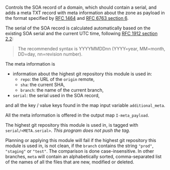 Controls the SOA record of a domain, which should contain a serial,
and adds a meta TXT record with meta information about the zone as payload in the format
specified by [RFC 1464] and [RFC 6763 section 6].

The serial of the SOA record is calculated automatically based on the existing SOA serial
and the current UTC time, following [RFC 1912 section 2.2]:

> The recommended syntax is YYYYMMDDnn (YYYY=year, MM=month, DD=day, nn=revision number).

The meta information is 
* information about the highest git repository this module is used in:
  * `repo`: the URL of the `origin` remote,
  * `sha`: the current SHA,
  * `branch`: the name of the current branch,
* `serial`: the serial used in the SOA record,

and all the key / value keys found in the map input variable `additional_meta`.

All the meta information is offered in the output map `I-meta_payload`.

The highest git repository this module is used in, is tagged with `serial/<META.serial>`.
_This program does not push the tag._

Planning or applying this module will fail if the highest git repository this module is used in,
is not clean, if the `branch` contains the string `"prod"`, `"staging"` or `"test"`. The comparison
is done case-insensitive. In other branches, `meta` will contain an alphabetically sorted, comma-separated
list of the names of all the files that are new, modified or deleted.

[RFC 1464]: https://tools.ietf.org/html/rfc1464
[RFC 6763 section 6]: https://tools.ietf.org/html/rfc6763#section-6
[RFC 1912 section 2.2]: https://tools.ietf.org/html/rfc1912
